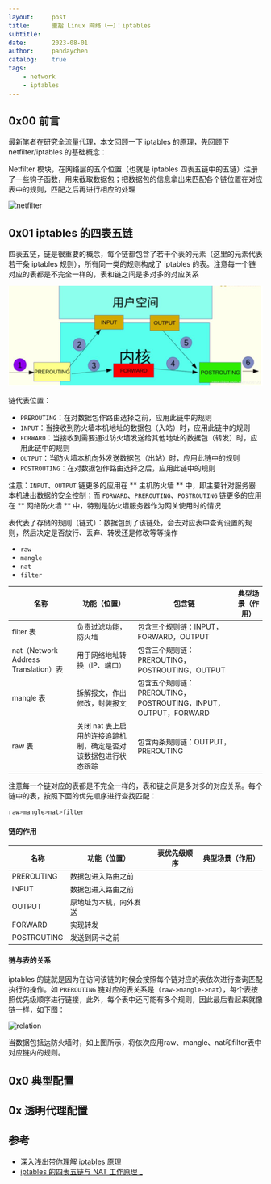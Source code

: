 ```yaml
---
layout:     post
title:      重拾 Linux 网络（一）：iptables
subtitle:
date:       2023-08-01
author:     pandaychen
catalog:    true
tags:
    - network
    - iptables
---
```



##  0x00    前言
最新笔者在研究全流量代理，本文回顾一下 iptables 的原理，先回顾下 netfilter/iptables 的基础概念：

Netfilter 模块，在网络层的五个位置（也就是 iptables 四表五链中的五链）注册了一些钩子函数，用来截取数据包；把数据包的信息拿出来匹配各个链位置在对应表中的规则，匹配之后再进行相应的处理

![netfilter]()

##  0x01    iptables 的四表五链

四表五链，链是很重要的概念，每个链都包含了若干个表的元素（这里的元素代表若干条 iptables 规则），所有同一类的规则构成了 iptables 的表。注意每一个链对应的表都是不完全一样的，表和链之间是多对多的对应关系

![](blog_img/mitm/iptables/iptables-2.png)


链代表位置：
-   `PREROUTING`：在对数据包作路由选择之前，应用此链中的规则
-   `INPUT`：当接收到防火墙本机地址的数据包（入站）时，应用此链中的规则
-   `FORWARD`：当接收到需要通过防火墙发送给其他地址的数据包（转发）时，应用此链中的规则
-   `OUTPUT`：当防火墙本机向外发送数据包（出站）时，应用此链中的规则
-   `POSTROUTING`：在对数据包作路由选择之后，应用此链中的规则

注意：`INPUT`、`OUTPUT` 链更多的应用在 ** 主机防火墙 ** 中，即主要针对服务器本机进出数据的安全控制；而 `FORWARD`、`PREROUTING`、`POSTROUTING` 链更多的应用在 ** 网络防火墙 ** 中，特别是防火墙服务器作为网关使用时的情况

表代表了存储的规则（链式）：数据包到了该链处，会去对应表中查询设置的规则，然后决定是否放行、丢弃、转发还是修改等等操作

-   `raw`
-   `mangle`
-   `nat`
-   `filter`


| 名称 | 功能（位置） | 包含链 | 典型场景（作用） |
|  -------- |-------- |-------- |-------- |
|filter 表 | 负责过滤功能，防火墙 |包含三个规则链：INPUT，FORWARD，OUTPUT||
|nat（Network Address Translation）表 | 用于网络地址转换（IP、端口）|包含三个规则链：PREROUTING，POSTROUTING，OUTPUT||
|mangle 表 | 拆解报文，作出修改，封装报文 |包含五个规则链：PREROUTING，POSTROUTING，INPUT，OUTPUT，FORWARD||
|raw 表 | 关闭 nat 表上启用的连接追踪机制，确定是否对该数据包进行状态跟踪 |包含两条规则链：OUTPUT，PREROUTING||


注意每一个链对应的表都是不完全一样的，表和链之间是多对多的对应关系。每个链中的表，按照下面的优先顺序进行查找匹配：

```BASH
raw>mangle>nat>filter
```

####    链的作用



| 名称 | 功能（位置） | 表优先级顺序 | 典型场景（作用） |
|  -------- |-------- |-------- |-------- |
| PREROUTING | 数据包进入路由之前 | |  |
| INPUT | 数据包进入路由之前 | |  |
| OUTPUT | 原地址为本机，向外发送 | |  |
| FORWARD | 实现转发 | |  |
| POSTROUTING | 发送到网卡之前 | |  |


####   链与表的关系

iptables 的链就是因为在访问该链的时候会按照每个链对应的表依次进行查询匹配执行的操作。如 `PREROUTING` 链对应的表关系是（`raw->mangle->nat`），每个表按照优先级顺序进行链接，此外，每个表中还可能有多个规则，因此最后看起来就像链一样，如下图：

![relation]()


当数据包抵达防火墙时，如上图所示，将依次应用raw、mangle、nat和filter表中对应链内的规则。

##  0x0 典型配置




##  0x  透明代理配置



##  参考
-   [深入浅出带你理解 iptables 原理](https://zhuanlan.zhihu.com/p/547257686)
-   [iptables 的四表五链与 NAT 工作原理 _](https://tinychen.com/20200414-iptables-principle-introduction/)